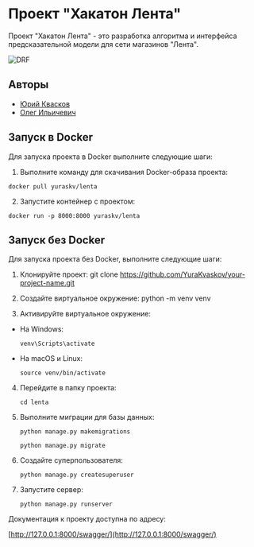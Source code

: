 # Проект "Хакатон Лента"

Проект "Хакатон Лента" - это разработка алгоритма и интерфейса предсказательной модели для сети магазинов "Лента". 

![DRF](https://www.django-rest-framework.org/img/logo.png)

## Авторы

- [Юрий Квасков](https://github.com/YuraKvaskov)
- [Олег Ильичевич](https://github.com/oitczvovich)

## Запуск в Docker

Для запуска проекта в Docker выполните следующие шаги:

1. Выполните команду для скачивания Docker-образа проекта:
```
docker pull yuraskv/lenta
```
2. Запустите контейнер с проектом:
```
docker run -p 8000:8000 yuraskv/lenta
```
## Запуск без Docker

Для запуска проекта без Docker, выполните следующие шаги:

1. Клонируйте проект:
git clone https://github.com/YuraKvaskov/your-project-name.git

2. Создайте виртуальное окружение:
python -m venv venv

3. Активируйте виртуальное окружение:

- На Windows:

  ```
  venv\Scripts\activate
  ```

- На macOS и Linux:

  ```
  source venv/bin/activate
  ```

4. Перейдите в папку проекта:
   ```
   cd lenta
   ```
   
5. Выполните миграции для базы данных:
   ```
   python manage.py makemigrations
   ```
   ```
   python manage.py migrate
   ```
   
6. Создайте суперпользователя:
   ```
   python manage.py createsuperuser
   ```
7. Запустите сервер:
   ```
   python manage.py runserver
   ```

Документация к проекту доступна по адресу:

[http://127.0.0.1:8000/swagger/](http://127.0.0.1:8000/swagger/)
